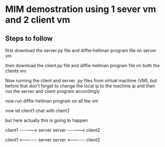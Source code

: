 # MIM demostration using 1 sever vm and 2 client vm

## Steps to follow
first download the server.py file and diffie-hellman program file on server vm

then download the client.py file and diffie-hellman program file on both the clients vm

Now running the client and server .py files from virtual machine (VM), but before that don't forget to change the local ip to the machine ip and then run the server and client program accordingly 

now run diffie-hellman program on all the vm

now let client1 chat with client2

but here actually this is going to happen

client1 ------> server
                server ------> client2
                
client1 <------ server
                server <------ client2              
                
